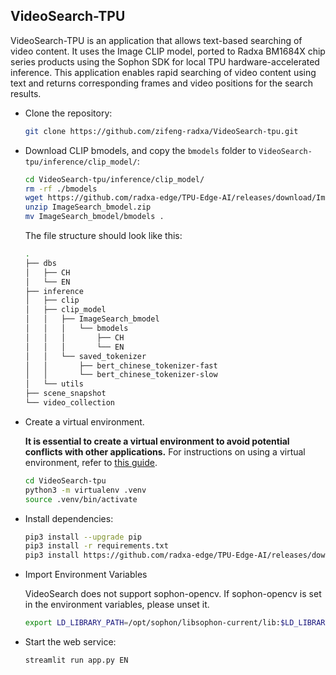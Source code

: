 ## VideoSearch-TPU

VideoSearch-TPU is an application that allows text-based searching of video content. It uses the Image CLIP model, ported to Radxa BM1684X chip series products using the Sophon SDK for local TPU hardware-accelerated inference. This application enables rapid searching of video content using text and returns corresponding frames and video positions for the search results.

- Clone the repository:

  ```bash
  git clone https://github.com/zifeng-radxa/VideoSearch-tpu.git
  ```

- Download CLIP bmodels, and copy the `bmodels` folder to `VideoSearch-tpu/inference/clip_model/`:

  ```bash
  cd VideoSearch-tpu/inference/clip_model/
  rm -rf ./bmodels
  wget https://github.com/radxa-edge/TPU-Edge-AI/releases/download/ImageSearch/ImageSearch_bmodel.zip
  unzip ImageSearch_bmodel.zip
  mv ImageSearch_bmodel/bmodels .
  ```

  The file structure should look like this:

  ```bash
  .
  ├── dbs
  │   ├── CH
  │   └── EN
  ├── inference
  │   ├── clip
  │   ├── clip_model
  │   │   ├── ImageSearch_bmodel
  │   │   │   └── bmodels
  │   │   │       ├── CH
  │   │   │       └── EN
  │   │   └── saved_tokenizer
  │   │       ├── bert_chinese_tokenizer-fast
  │   │       └── bert_chinese_tokenizer-slow
  │   └── utils
  ├── scene_snapshot
  └── video_collection
  ```

- Create a virtual environment.

  **It is essential to create a virtual environment to avoid potential conflicts with other applications.** For instructions on using a virtual environment, refer to [this guide](Virtualenv_usage.md).

  ```bash
  cd VideoSearch-tpu
  python3 -m virtualenv .venv
  source .venv/bin/activate
  ```

- Install dependencies:

  ```bash
  pip3 install --upgrade pip
  pip3 install -r requirements.txt
  pip3 install https://github.com/radxa-edge/TPU-Edge-AI/releases/download/v0.1.0/tpu_perf-1.2.31-py3-none-manylinux2014_aarch64.whl
  ```

- Import Environment Variables

    VideoSearch does not support sophon-opencv. If sophon-opencv is set in the environment variables, please unset it.

    ```bash
    export LD_LIBRARY_PATH=/opt/sophon/libsophon-current/lib:$LD_LIBRARY_PATH
    ```

- Start the web service:

  ```bash
  streamlit run app.py EN 
  ```